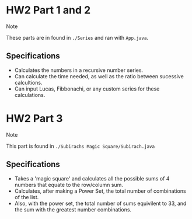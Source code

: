# HW2 Part 1 and 2
> [!NOTE]
> These parts are in found in `./Series` and ran with `App.java`.

## Specifications
- Calculates the numbers in a recursive number series.
- Can calculate the time needed, as well as the ratio between sucessive calcultions.
- Can input Lucas, Fibbonachi, or any custom series for these calculations.


# HW2 Part 3
> [!NOTE]
> This part is found in `./Subirachs Magic Square/Subirach.java`

## Specifications
- Takes a 'magic square' and calculates all the possible sums of 4 numbers that equate to the row/column sum.
- Calculates, after making a Power Set, the total number of combinations of the list.
- Also, with the power set, the total number of sums equivilent to 33, and the sum with the greatest number combinations.